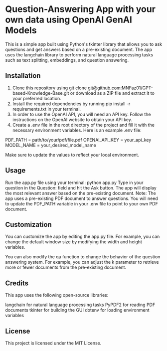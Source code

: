 # Question-Answering App with your own data using OpenAI GenAI Models
This is a simple app built using Python's tkinter library that allows you to ask questions and get answers based on a pre-existing document. The app uses the langchain library to perform natural language processing tasks such as text splitting, embeddings, and question answering.

## Installation
1. Clone this repository using git clone git@github.com:MNFaz01/GPT-based-Knowledge-Base.git or download as a ZIP file and extract it to your preferred location.
2. Install the required dependencies by running pip install -r requirements.txt in your terminal.
3. In order to use the OpenAI API, you will need an API key. Follow the instructions on the OpenAI website to obtain your API key.
4. Create a .env file in the root directory of the project and fill it with the necessary environment variables. Here is an example .env file:

PDF_PATH = path/to/your/pdf/file.pdf
OPENAI_API_KEY = your_api_key
MODEL_NAME = your_desired_model_name

Make sure to update the values to reflect your local environment.

## Usage
Run the app.py file using your terminal: python app.py
Type in your question in the Question: field and hit the Ask button.
The app will display the most relevant answer based on the pre-existing document.
Note: The app uses a pre-existing PDF document to answer questions. You will need to update the PDF_PATH variable in your .env file to point to your own PDF document.

## Customization
You can customize the app by editing the app.py file. For example, you can change the default window size by modifying the width and height variables.

You can also modify the qa function to change the behavior of the question answering system. For example, you can adjust the k parameter to retrieve more or fewer documents from the pre-existing document.

## Credits
This app uses the following open-source libraries:

langchain for natural language processing tasks
PyPDF2 for reading PDF documents
tkinter for building the GUI
dotenv for loading environment variables

## License
This project is licensed under the MIT License.

